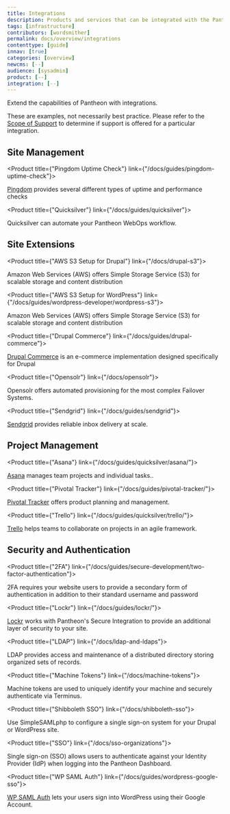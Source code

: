 ```yaml
---
title: Integrations
description: Products and services that can be integrated with the Pantheon platform.
tags: [infrastructure]
contributors: [wordsmither]
permalink: docs/overview/integrations
contenttype: [guide]
innav: [true]
categories: [overview]
newcms: [--]
audience: [sysadmin]
product: [--]
integration: [--]
---
```


Extend the capabilities of Pantheon with integrations.

<Alert title="Note" type="info" >

These are examples, not necessarily best practice.  Please refer to the [Scope of Support](/guides/support/) to determine if support is offered for a particular integration.

</Alert>

## Site Management


<ProductGroup>

  <Product title={"Pingdom Uptime Check"} link={"/docs/guides/pingdom-uptime-check"}>

  [Pingdom](https://www.pingdom.com/) provides several different types of uptime and performance checks

  </Product>

  <Product title={"Quicksilver"} link={"/docs/guides/quicksilver"}>

  Quicksilver can automate your Pantheon WebOps workflow.

  </Product>

</ProductGroup>

## Site Extensions

<ProductGroup>

  <Product title={"AWS S3 Setup for Drupal"} link={"/docs/drupal-s3"}>

  Amazon Web Services (AWS) offers Simple Storage Service (S3) for scalable storage and content distribution

  </Product>

  <Product title={"AWS S3 Setup for WordPress"} link={"/docs/guides/wordpress-developer/wordpress-s3"}>

  Amazon Web Services (AWS) offers Simple Storage Service (S3) for scalable storage and content distribution

  </Product>

  <Product title={"Drupal Commerce"} link={"/docs/guides/drupal-commerce"}>

  [Drupal Commerce](https://drupalcommerce.org/) is an e-commerce implementation designed specifically for Drupal

  </Product>
  
  <Product title={"Opensolr"} link={"/docs/opensolr"}>

  Opensolr offers automated provisioning for the most complex Failover Systems.

  </Product>

  <Product title={"Sendgrid"} link={"/docs/guides/sendgrid"}>

  [Sendgrid](https://sendgrid.com/) provides reliable inbox delivery at scale.

  </Product>

 </ProductGroup>

## Project Management

<ProductGroup>

  <Product title={"Asana"} link={"/docs/guides/quicksilver/asana/"}>

  [Asana](https://asana.com/) manages team projects and individual tasks..

  </Product>

  <Product title={"Pivotal Tracker"} link={"/docs/guides/pivotal-tracker/"}>

  [Pivotal Tracker](https://www.pivotaltracker.com/) offers product planning and management. 

  </Product>

  <Product title={"Trello"} link={"/docs/guides/quicksilver/trello/"}>

  [Trello](https://trello.com/) helps teams to collaborate on projects in an agile framework.

  </Product>


</ProductGroup>

## Security and Authentication

<ProductGroup>

  <Product title={"2FA"} link={"/docs/guides/secure-development/two-factor-authentication"}>

  2FA requires your website users to provide a secondary form of authentication in addition to their standard username and password

  </Product>

  <Product title={"Lockr"} link={"/docs/guides/lockr/"}>

  [Lockr](https://lockr.io/) works with Pantheon's Secure Integration to provide an additional layer of security to your site.

  </Product>

  <Product title={"LDAP"} link={"/docs/ldap-and-ldaps"}>

  LDAP provides access and maintenance of a distributed directory storing organized sets of records.

  </Product>

  <Product title={"Machine Tokens"} link={"/docs/machine-tokens"}>

  Machine tokens are used to uniquely identify your machine and securely authenticate via Terminus.

  </Product>

  <Product title={"Shibboleth SSO"} link={"/docs/shibboleth-sso"}>

  Use SimpleSAMLphp to configure a single sign-on system for your Drupal or WordPress site.

  </Product>

  <Product title={"SSO"} link={"/docs/sso-organizations"}>

  Single sign-on (SSO) allows users to authenticate against your Identity Provider (IdP) when logging into the Pantheon Dashboard.

  </Product>

  <Product title={"WP SAML Auth"} link={"/docs/guides/wordpress-google-sso"}>

   [WP SAML Auth](https://wordpress.org/plugins/wp-saml-auth/) lets your users sign into WordPress using their Google Account.

  </Product>

</ProductGroup>

